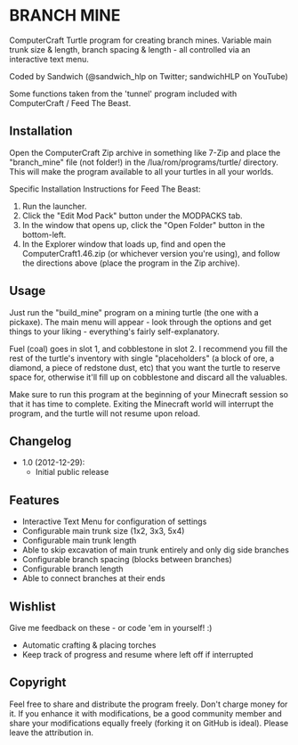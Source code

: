 BRANCH MINE
===========

ComputerCraft Turtle program for creating branch mines. Variable main trunk size & length, branch spacing & length - all controlled via an interactive text menu.

Coded by Sandwich (@sandwich_hlp on Twitter; sandwichHLP on YouTube)

Some functions taken from the 'tunnel' program included with ComputerCraft / Feed The Beast.

Installation
------------
Open the ComputerCraft Zip archive in something like 7-Zip and place the "branch_mine" file (not folder!) in the /lua/rom/programs/turtle/ directory. This will make the program available to all your turtles in all your worlds.

Specific Installation Instructions for Feed The Beast:

1. Run the launcher.
2. Click the "Edit Mod Pack" button under the MODPACKS tab.
3. In the window that opens up, click the "Open Folder" button in the bottom-left.
4. In the Explorer window that loads up, find and open the ComputerCraft1.46.zip (or whichever version you're using), and follow the directions above (place the program in the Zip archive).

Usage
-----
Just run the "build_mine" program on a mining turtle (the one with a pickaxe). The main menu will appear - look through the options and get things to your liking - everything's fairly self-explanatory.

Fuel (coal) goes in slot 1, and cobblestone in slot 2. I recommend you fill the rest of the turtle's inventory with single "placeholders" (a block of ore, a diamond, a piece of redstone dust, etc) that you want the turtle to reserve space for, otherwise it'll fill up on cobblestone and discard all the valuables.

Make sure to run this program at the beginning of your Minecraft session so that it has time to complete. Exiting the Minecraft world will interrupt the program, and the turtle will not resume upon reload.

Changelog
---------
- 1.0 (2012-12-29):
	- Initial public release

Features
--------
- Interactive Text Menu for configuration of settings
- Configurable main trunk size (1x2, 3x3, 5x4)
- Configurable main trunk length
- Able to skip excavation of main trunk entirely and only dig side branches
- Configurable branch spacing (blocks between branches)
- Configurable branch length
- Able to connect branches at their ends

Wishlist
--------
Give me feedback on these - or code 'em in yourself! :)

- Automatic crafting & placing torches
- Keep track of progress and resume where left off if interrupted

Copyright
---------
Feel free to share and distribute the program freely. Don't charge money for it. If you enhance it with modifications, be a good community member and share your modifications equally freely (forking it on GitHub is ideal). Please leave the attribution in.